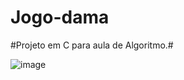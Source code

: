 # Jogo-dama

#Projeto em C  para aula de Algoritmo.# 


![image](https://user-images.githubusercontent.com/82350885/204680344-b50eb227-c808-4807-94db-5947c39fb94a.png)
